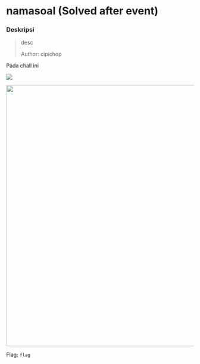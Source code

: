 # namasoal (Solved after event)

### Deskripsi
> desc
>
> Author: cipichop

Pada chall ini 

![](./img/getflag.png)
<p align="center">
<img src="./img/image1.png" width="700" border="0">
</p>

Flag: `flag`